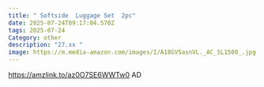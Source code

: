```yaml
---
title: " Softside  Luggage Set  2pc"
date: 2025-07-24T09:17:04.570Z
tags: 2025-07-24
Category: other
description: "27.xx "
image: https://m.media-amazon.com/images/I/A18GV5asnVL._AC_SL1500_.jpg
---
```

https://amzlink.to/az0O7SE6WWTw0
AD
